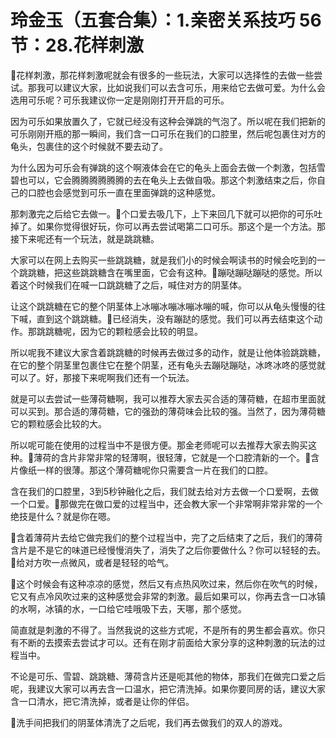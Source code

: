 # 玲金玉（五套合集）：1.亲密关系技巧 56节：28.花样刺激

🎼花样刺激，那花样刺激呢就会有很多的一些玩法，大家可以选择性的去做一些尝试。那我可以建议大家，比如说我们可以去含可乐，用来给它去做可爱。为什么会选用可乐呢？可乐我建议你一定是刚刚打开开启的可乐。

因为可乐如果放置久了，它就已经没有这种会弹跳的气泡了。所以呢在我们把新的可乐刚刚开瓶的那一瞬间，我们含一口可乐在我们的口腔里，然后呢包裹住对方的龟头，包裹住的这个时候就不要去动了。

为什么因为可乐会有弹跳的这个啊液体会在它的龟头上面会去做一个刺激，包括雪碧也可以，它会腾腾腾腾腾腾的去在龟头上去做自吸。那这个刺激结束之后，你自己的口腔也会感觉到可乐一直在里面弹跳的这种感觉。

那刺激完之后给它去做一。🎼个口爱去吸几下，上下来回几下就可以把你的可乐吐掉了。如果你觉得很好玩，你可以再去尝试喝第二口可乐。那这个是一个方法。那接下来呢还有一个玩法，就是跳跳糖。

大家可以在网上去购买一些跳跳糖，就是我们小的时候会啊读书的时候会吃到的一个跳跳糖，把这些跳跳糖含在嘴里面，它会有这种。🎼蹦哒蹦哒蹦哒的感觉。所以着这个时候我们在喊一口跳跳糖了之后，喊住对方的阴茎体。

让这个跳跳糖在它的整个阴茎体上冰嘣冰嘣冰嘣冰嘣的喊，你可以从龟头慢慢的往下喊，直到这个跳跳糖。🎼已经消失，没有蹦跶的感觉。我们可以再去结束这个动作。那跳跳糖呢，因为它的颗粒感会比较的明显。

所以呢我不建议大家含着跳跳糖的时候再去做过多的动作，就是让他体验跳跳糖，在它的整个阴茎里包裹住它在整个阴茎，还有龟头去蹦哒蹦哒，冰咚冰咚的感觉就可以了。好，那接下来呢啊我们还有一个玩法。

就是可以去尝试一些薄荷糖啊，我可以推荐大家去买合适的薄荷糖，在超市里面就可以买到。那合适的薄荷糖，它的强劲的薄荷味会比较的强。当然了，因为薄荷糖它的颗粒感会比较的大。

所以呢可能在使用的过程当中不是很方便。那金老师呢可以去推荐大家去购买这种。🎼薄荷的含片非常非常的轻薄啊，很轻薄，它就是一个口腔清新的一个。🎼含片像纸一样的很薄。那这个薄荷糖呢你只需要含一片在我们的口腔。

含在我们的口腔里，3到5秒钟融化之后，我们就去给对方去做一个口爱啊，去做一个口爱。🎼那做完在做口爱的过程当中，还会教大家一个非常啊非常非常的一个绝技是什么？就是你在嗯。

🎼含着薄荷片去给它做完我们的整个过程当中，完了之后结束了之后，我们的薄荷含片是不是它的味道已经慢慢消失了，消失了之后你要做什么？你可以轻轻的去。🎼给对方吹一点微风，或者是轻轻的哈气。

🎼这个时候会有这种凉凉的感觉，然后又有点热风吹过来，然后你在吹气的时候，它又有点冷风吹过来的这种感觉会非常的刺激。最后如果可以，你再去含一口冰镇的水啊，冰镇的水，一口给它哇哦吸下去，天哪，那个感觉。

简直就是刺激的不得了。当然我说的这些方式呢，不是所有的男生都会喜欢。你只有不断的去摸索去尝试才可以。还有在刚才前面给大家分享的这种刺激的玩法的过程当中。

不论是可乐、雪碧、跳跳糖、薄荷含片还是呃其他的物体，那我们在做完口爱之后呢，我建议大家可以再去含一口温水，把它清洗掉。如果你要同房的话，建议大家含一口清水，把它清洗掉，或者是让你的伴侣。

🎼洗手间把我们的阴茎体清洗了之后呢，我们再去做我们的双人的游戏。